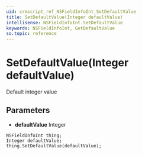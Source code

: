 ```yaml
---
uid: crmscript_ref_NSFieldInfoInt_SetDefaultValue
title: SetDefaultValue(Integer defaultValue)
intellisense: NSFieldInfoInt.SetDefaultValue
keywords: NSFieldInfoInt, GetDefaultValue
so.topic: reference
---
```


# SetDefaultValue(Integer defaultValue)

Default integer value

## Parameters

* **defaultValue** Integer

```crmscript
NSFieldInfoInt thing;
Integer defaultValue;
thing.SetDefaultValue(defaultValue);
```

